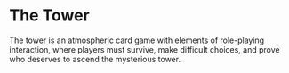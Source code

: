 # The Tower
The tower is an atmospheric card game with elements of role-playing interaction, where players must survive, make difficult choices, and prove who deserves to ascend the mysterious tower.